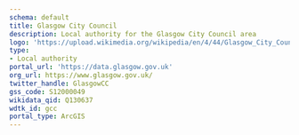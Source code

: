 ```yaml
---
schema: default
title: Glasgow City Council
description: Local authority for the Glasgow City Council area 
logo: 'https://upload.wikimedia.org/wikipedia/en/4/44/Glasgow_City_Council_logo.svg'
type:
- Local authority
portal_url: 'https://data.glasgow.gov.uk'
org_url: https://www.glasgow.gov.uk/
twitter_handle: GlasgowCC
gss_code: S12000049
wikidata_qid: Q130637
wdtk_id: gcc
portal_type: ArcGIS
---
```


